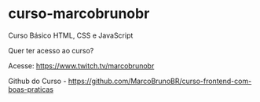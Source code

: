 # curso-marcobrunobr

Curso Básico HTML, CSS e JavaScript

Quer ter acesso ao curso?

Acesse: https://www.twitch.tv/marcobrunobr

Github do Curso - https://github.com/MarcoBrunoBR/curso-frontend-com-boas-praticas